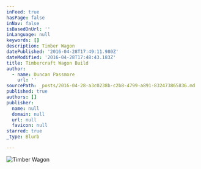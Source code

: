 ```yaml
---
inFeed: true
hasPage: false
inNav: false
isBasedOnUrl: ''
inLanguage: null
keywords: []
description: Timber Wagon
datePublished: '2016-04-28T17:49:11.980Z'
dateModified: '2016-04-28T17:48:43.183Z'
title: Timbercraft Wagon Build
author:
  - name: Duncan Passmore
    url: ''
sourcePath: _posts/2016-04-28-a3c0238b-c2b8-4799-a891-832473865836.md
published: true
authors: []
publisher:
  name: null
  domain: null
  url: null
  favicon: null
starred: true
_type: Blurb

---
```

![Timber Wagon](https://s3-us-west-2.amazonaws.com/the-grid-img/p/3501f6b08f6a04569b1d1e0dd3e9b96df5ccd20e.jpg)